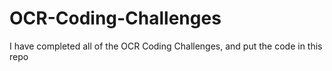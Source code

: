# OCR-Coding-Challenges
I have completed all of the OCR Coding Challenges, and put the code in this repo
